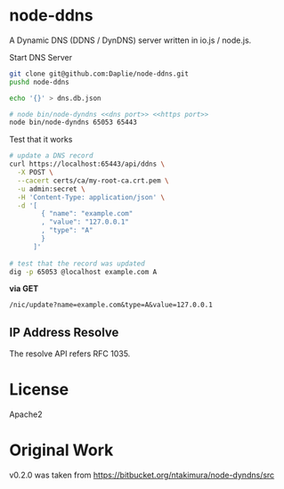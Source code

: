 node-ddns
======

A Dynamic DNS (DDNS / DynDNS) server written in io.js / node.js.

Start DNS Server

```bash
git clone git@github.com:Daplie/node-ddns.git
pushd node-ddns

echo '{}' > dns.db.json

# node bin/node-dyndns <<dns port>> <<https port>>
node bin/node-dyndns 65053 65443
```

Test that it works

```bash
# update a DNS record
curl https://localhost:65443/api/ddns \
  -X POST \
  --cacert certs/ca/my-root-ca.crt.pem \
  -u admin:secret \
  -H 'Content-Type: application/json' \
  -d '[
        { "name": "example.com"
        , "value": "127.0.0.1"
        , "type": "A"
        }
      ]'
  
# test that the record was updated
dig -p 65053 @localhost example.com A
```

**via GET**

```
/nic/update?name=example.com&type=A&value=127.0.0.1
```

IP Address Resolve
--------

The resolve API refers RFC 1035.

License
========

Apache2

Original Work
=========

v0.2.0 was taken from <https://bitbucket.org/ntakimura/node-dyndns/src>
